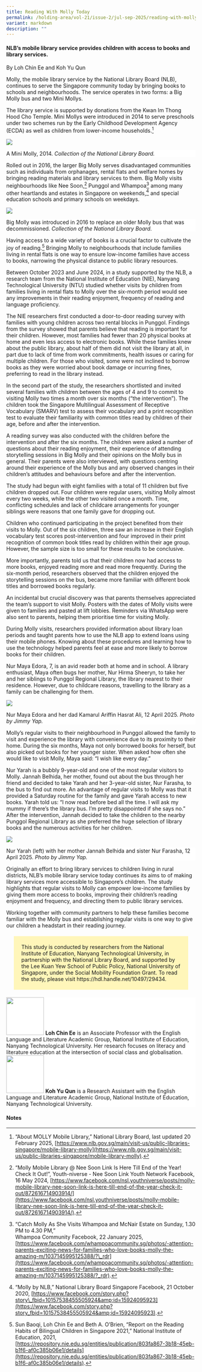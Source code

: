 ```yaml
---
title: Reading With Molly Today
permalink: /holding-area/vol-21/issue-2/jul-sep-2025/reading-with-molly-today/
variant: markdown
description: ""
---
```

#### NLB’s mobile library service provides children with access to books and library services.&nbsp;

By Loh Chin Ee and Koh Yu Qun

Molly, the mobile library service by the National Library Board (NLB), continues to serve the Singapore community today by bringing books to schools and neighbourhoods. The service operates in two forms: a Big Molly bus and two Mini Mollys.&nbsp;

The library service is supported by donations from the Kwan Im Thong Hood Cho Temple. Mini Mollys were introduced in 2014 to serve preschools under two schemes run by the Early Childhood Development Agency (ECDA) as well as children from lower-income households.[^1]

![](/images/Vol%2021%20Issue%202/Molly/molly_mini.jpg)
<div style="background-color:white;"> A Mini Molly, 2014. <i> Collection of the National Library Board.</i></div>

Rolled out in 2016, the larger Big Molly serves disadvantaged communities such as individuals from orphanages, rental flats and welfare homes by bringing reading materials and library services to them. Big Molly visits neighbourhoods like Nee Soon,[^2] Punggol and Whampoa[^3] among many other heartlands and estates in Singapore on weekends,[^4] and special education schools and primary schools on weekdays.

![](/images/Vol%2021%20Issue%202/Molly/molly_big.jpg)
<div style="background-color:white;"> Big Molly was introduced in 2016 to replace an older Molly bus that was decommissioned. <i> Collection of the National Library Board.</i></div>

Having access to a wide variety of books is a crucial factor to cultivate the joy of reading.[^5] Bringing Molly to neighbourhoods that include families living in rental flats is one way to ensure low-income families have access to books, narrowing the physical distance to public library resources.&nbsp;

Between October 2023 and June 2024, in a study supported by the NLB, a research team from the National Institute of Education (NIE), Nanyang Technological University (NTU) studied whether visits by children from families living in rental flats to Molly over the six-month period would see any improvements in their reading enjoyment, frequency of reading and language proficiency.&nbsp;

The NIE researchers first conducted a door-to-door reading survey with families with young children across two rental blocks in Punggol. Findings from the survey showed that parents believe that reading is important for their children. However, most families had fewer than 20 physical books at home and even less access to electronic books. While these families knew about the public library, about half of them did not visit the library at all, in part due to lack of time from work commitments, health issues or caring for multiple children. For those who visited, some were not inclined to borrow books as they were worried about book damage or incurring fines, preferring to read in the library instead.&nbsp;

In the second part of the study, the researchers shortlisted and invited several families with children between the ages of 4 and 9 to commit to visiting Molly two times a month over six months (“the intervention”). The children took the Singapore Multilingual Assessment of Receptive Vocabulary (SMARV) test to assess their vocabulary and a print recognition test to evaluate their familiarity with common titles read by children of their age, before and after the intervention.&nbsp;

A reading survey was also conducted with the children before the intervention and after the six months. The children were asked a number of questions about their reading enjoyment, their experience of attending storytelling sessions in Big Molly and their opinions on the Molly bus in general. Their parents were also interviewed, with questions centring around their experience of the Molly bus and any observed changes in their children’s attitudes and behaviours before and after the intervention.

The study had begun with eight families with a total of 11 children but five children dropped out. Four children were regular users, visiting Molly almost every two weeks, while the other two visited once a month. Time, conflicting schedules and lack of childcare arrangements for younger siblings were reasons that one family gave for dropping out.

Children who continued participating in the project benefited from their visits to Molly. Out of the six children, three saw an increase in their English vocabulary test scores post-intervention and four improved in their print recognition of common book titles read by children within their age group. However, the sample size is too small for these results to be conclusive.

More importantly, parents told us that their children now had access to more books, enjoyed reading more and read more frequently. During the six-month period, researchers observed that the children enjoyed the storytelling sessions on the bus, became more familiar with different book titles and borrowed books regularly.

An incidental but crucial discovery was that parents themselves appreciated the team’s support to visit Molly. Posters with the dates of Molly visits were given to families and pasted at lift lobbies. Reminders via WhatsApp were also sent to parents, helping them prioritise time for visiting Molly.&nbsp;

During Molly visits, researchers provided information about library loan periods and taught parents how to use the NLB app to extend loans using their mobile phones. Knowing about these procedures and learning how to use the technology helped parents feel at ease and more likely to borrow books for their children.

Nur Maya Edora, 7, is an avid reader both at home and in school. A library enthusiast, Maya often bugs her mother, Nur Hirma Sheeryn, to take her and her siblings to Punggol Regional Library, the library nearest to their residence. However, due to childcare reasons, travelling to the library as a family can be challenging for them.&nbsp;

![](/images/Vol%2021%20Issue%202/Molly/molly_maya.jpg)
<div style="background-color:white;"> Nur Maya Edora and her dad Kamarul Ariffin Hasrat Ali,
12 April 2025. <i> Photo by Jimmy Yap.</i></div>

Molly’s regular visits to their neighbourhood in Punggol allowed the family to visit and experience the library with convenience due to its proximity to their home. During the six months, Maya not only borrowed books for herself, but also picked out books for her younger sister. When asked how often she would like to visit Molly, Maya said: “I wish like every day.”&nbsp;

Nur Yarah is a bubbly 9-year-old and one of the most regular visitors to Molly. Jannah Belhida, her mother, found out about the bus through her friend and decided to take Yarah and her 3-year-old sister, Nur Farasha, to the bus to find out more. An advantage of regular visits to Molly was that it provided a Saturday routine for the family and gave Yarah access to new books. Yarah told us: “I now read before bed all the time. I will ask my mummy if there’s the library bus. I’m pretty disappointed if she says no.” After the intervention, Jannah decided to take the children to the nearby Punggol Regional Library as she preferred the huge selection of library books and the numerous activities for her children.&nbsp;

![](/images/Vol%2021%20Issue%202/Molly/molly_yarah.jpg)
<div style="background-color:white;"> Nur Yarah (left) with her mother Jannah Belhida and sister Nur Farasha, 12 April 2025.  <i> Photo by Jimmy Yap.</i></div>

Originally an effort to bring library services to children living in rural districts, NLB’s mobile library service today continues its aims to of making library services more accessible to Singapore’s children. The study highlights that regular visits to Molly can empower low-income families by giving them more access to books, improving their children’s reading enjoyment and frequency, and directing them to public library services.&nbsp;

Working together with community partners to help these families become familiar with the Molly bus and establishing regular visits is one way to give our children a headstart in their reading journey.


<div style="background-color: #fff6ba; padding: 20px; margin: 20px; text-align:left; font-size:100%">
This study is conducted by researchers from the National Institute of Education, Nanyang Technological University, in partnership with the National Library Board, and supported by the Lee Kuan Yew School of Public Policy, National University of Singapore, under the Social Mobility Foundation Grant. To read the study, please visit https://hdl.handle.net/10497/29434.<br></div>


<div style="background-color: white;">
<img style="width: 100px; height: 100px;" src="/images/Authors/LohChinEe.png">
<b>Loh Chin Ee</b>  is an Associate Professor with the English Language and Literature Academic Group, National Institute of Education, Nanyang Technological University. Her research focuses on literacy and literature education at the intersection of social class and globalisation.</div>


<div style="background-color: white;">
<img style="width: 100px; height: 100px;" src="/images/Authors/KohYuQun.png">
<b>Koh Yu Qun</b> is a Research Assistant with the English Language and Literature Academic Group, National Institute of Education, Nanyang Technological University.</div>



#### **Notes**

[^1]: “About MOLLY Mobile Library,” National Library Board, last updated 20 February 2025, [https://www.nlb.gov.sg/main/visit-us/public-libraries-singapore/mobile-library-molly](https://www.nlb.gov.sg/main/visit-us/public-libraries-singapore/mobile-library-molly).


[^2]: “Molly Mobile Library @ Nee Soon Link Is Here Till End of the Year! Check It Out!”, Youth-niverse - Nee Soon Link Youth Network Facebook, 16 May 2024, [https://www.facebook.com/nsl.youthniverse/posts/molly-mobile-library-nee-soon-link-is-here-till-end-of-the-year-check-it-out/872616714903914/](https://www.facebook.com/nsl.youthniverse/posts/molly-mobile-library-nee-soon-link-is-here-till-end-of-the-year-check-it-out/872616714903914/).


[^3]: “Catch Molly As She Visits Whampoa and McNair Estate on Sunday, 1.30 PM to 4.30 PM,”  
Whampoa Community Facebook, 22 January 2025, [https://www.facebook.com/whampoacommunity.sg/photos/-attention-parents-exciting-news-for-families-who-love-books-molly-the-amazing-m/1037145995125388/?\_rdr](https://www.facebook.com/whampoacommunity.sg/photos/-attention-parents-exciting-news-for-families-who-love-books-molly-the-amazing-m/1037145995125388/?_rdr).


[^4]: “Molly by NLB,” National Library Board Singapore Facebook, 21 October 2020, [https://www.facebook.com/story.php?story\_fbid=10157538455505924&amp;id=15924095923](https://www.facebook.com/story.php?story_fbid=10157538455505924&amp;id=15924095923).


[^5]: Sun Baoqi, Loh Chin Ee and Beth A. O’Brien, “Report on the Reading Habits of Bilingual Children in Singapore 2021,” National Institute of Education, 2021, [https://repository.nie.edu.sg/entities/publication/803fa867-3b18-45eb-b1f6-af0c385b06e1/details](https://repository.nie.edu.sg/entities/publication/803fa867-3b18-45eb-b1f6-af0c385b06e1/details).